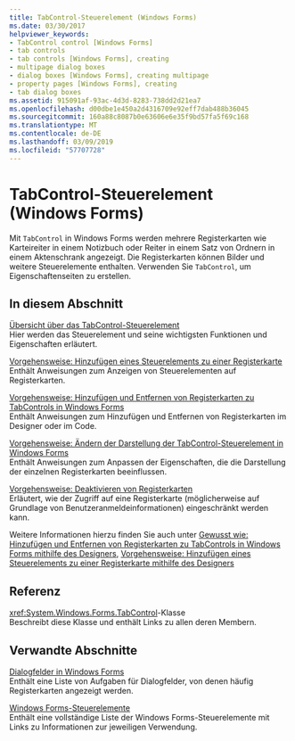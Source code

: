 ```yaml
---
title: TabControl-Steuerelement (Windows Forms)
ms.date: 03/30/2017
helpviewer_keywords:
- TabControl control [Windows Forms]
- tab controls
- tab controls [Windows Forms], creating
- multipage dialog boxes
- dialog boxes [Windows Forms], creating multipage
- property pages [Windows Forms], creating
- tab dialog boxes
ms.assetid: 915091af-93ac-4d3d-8283-738dd2d21ea7
ms.openlocfilehash: d00dbe1e450a2d4316709e92eff7dab488b36045
ms.sourcegitcommit: 160a88c8087b0e63606e6e35f9bd57fa5f69c168
ms.translationtype: MT
ms.contentlocale: de-DE
ms.lasthandoff: 03/09/2019
ms.locfileid: "57707728"
---
```

# <a name="tabcontrol-control-windows-forms"></a>TabControl-Steuerelement (Windows Forms)
Mit `TabControl` in Windows Forms werden mehrere Registerkarten wie Karteireiter in einem Notizbuch oder Reiter in einem Satz von Ordnern in einem Aktenschrank angezeigt. Die Registerkarten können Bilder und weitere Steuerelemente enthalten. Verwenden Sie `TabControl`, um Eigenschaftenseiten zu erstellen.  
  
## <a name="in-this-section"></a>In diesem Abschnitt  
 [Übersicht über das TabControl-Steuerelement](tabcontrol-control-overview-windows-forms.md)  
 Hier werden das Steuerelement und seine wichtigsten Funktionen und Eigenschaften erläutert.  
  
 [Vorgehensweise: Hinzufügen eines Steuerelements zu einer Registerkarte](how-to-add-a-control-to-a-tab-page.md)  
 Enthält Anweisungen zum Anzeigen von Steuerelementen auf Registerkarten.  
  
 [Vorgehensweise: Hinzufügen und Entfernen von Registerkarten zu TabControls in Windows Forms](how-to-add-and-remove-tabs-with-the-windows-forms-tabcontrol.md)  
 Enthält Anweisungen zum Hinzufügen und Entfernen von Registerkarten im Designer oder im Code.  
  
 [Vorgehensweise: Ändern der Darstellung der TabControl-Steuerelement in Windows Forms](how-to-change-the-appearance-of-the-windows-forms-tabcontrol.md)  
 Enthält Anweisungen zum Anpassen der Eigenschaften, die die Darstellung der einzelnen Registerkarten beeinflussen.  
  
 [Vorgehensweise: Deaktivieren von Registerkarten](how-to-disable-tab-pages.md)  
 Erläutert, wie der Zugriff auf eine Registerkarte (möglicherweise auf Grundlage von Benutzeranmeldeinformationen) eingeschränkt werden kann.  
  
 Weitere Informationen hierzu finden Sie auch unter [Gewusst wie: Hinzufügen und Entfernen von Registerkarten zu TabControls in Windows Forms mithilfe des Designers](add-and-remove-tabs-with-wf-tabcontrol-using-the-designer.md), [Vorgehensweise: Hinzufügen eines Steuerelements zu einer Registerkarte mithilfe des Designers](how-to-add-a-control-to-a-tab-page-using-the-designer.md)  
  
## <a name="reference"></a>Referenz  
 <xref:System.Windows.Forms.TabControl>-Klasse  
 Beschreibt diese Klasse und enthält Links zu allen deren Membern.  
  
## <a name="related-sections"></a>Verwandte Abschnitte  
 [Dialogfelder in Windows Forms](../dialog-boxes-in-windows-forms.md)  
 Enthält eine Liste von Aufgaben für Dialogfelder, von denen häufig Registerkarten angezeigt werden.  
  
 [Windows Forms-Steuerelemente](controls-to-use-on-windows-forms.md)  
 Enthält eine vollständige Liste der Windows Forms-Steuerelemente mit Links zu Informationen zur jeweiligen Verwendung.
